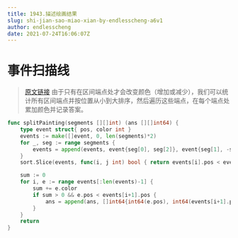 ```yaml
---
title: 1943.描述绘画结果
slug: shi-jian-sao-miao-xian-by-endlesscheng-a6v1
author: endlesscheng
date: 2021-07-24T16:06:07Z
---
```

# 事件扫描线
 
> [原文链接](https://leetcode.cn/problems/describe-the-painting/solution/shi-jian-sao-miao-xian-by-endlesscheng-a6v1)
由于只有在区间端点处才会改变颜色（增加或减少），我们可以统计所有区间端点并按位置从小到大排序，然后遍历这些端点，在每个端点处累加颜色并记录答案。

```go
func splitPainting(segments [][]int) (ans [][]int64) {
	type event struct{ pos, color int }
	events := make([]event, 0, len(segments)*2)
	for _, seg := range segments {
		events = append(events, event{seg[0], seg[2]}, event{seg[1], -seg[2]}) // 记录每个区间左右端点及颜色
	}
	sort.Slice(events, func(i, j int) bool { return events[i].pos < events[j].pos }) // 按位置排序

	sum := 0
	for i, e := range events[:len(events)-1] {
		sum += e.color
		if sum > 0 && e.pos < events[i+1].pos {
			ans = append(ans, []int64{int64(e.pos), int64(events[i+1].pos), int64(sum)})
		}
	}
	return
}
```
